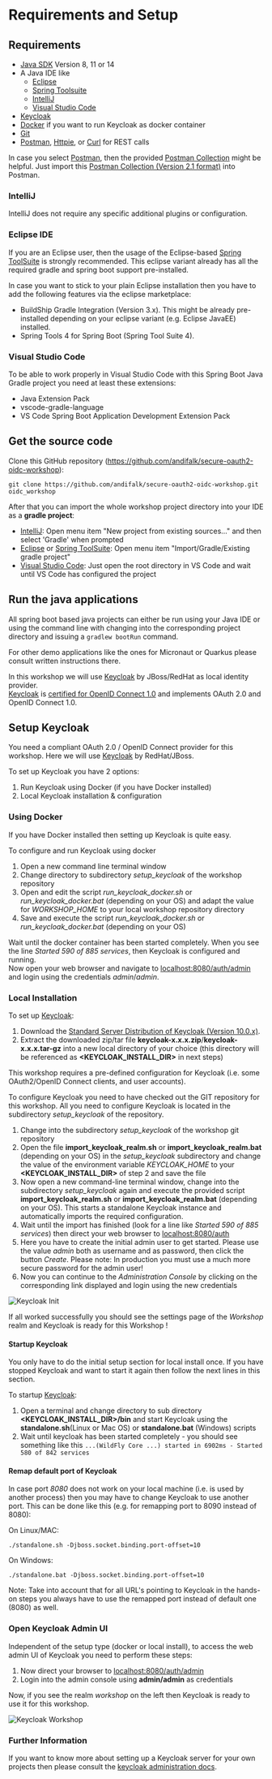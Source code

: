 # Requirements and Setup

## Requirements

* [Java SDK](https://adoptopenjdk.net) Version 8, 11 or 14
* A Java IDE like
  * [Eclipse](https://www.eclipse.org/downloads)
  * [Spring Toolsuite](https://spring.io/tools)
  * [IntelliJ](https://www.jetbrains.com/idea/download)
  * [Visual Studio Code](https://code.visualstudio.com)
* [Keycloak](https://keycloak.org)
* [Docker](https://docs.docker.com/engine/install) if you want to run Keycloak as docker container
* [Git](https://git-scm.com)
* [Postman](https://www.getpostman.com/downloads), [Httpie](https://httpie.org/#installation), or [Curl](https://curl.haxx.se/download.html) for REST calls

In case you select [Postman](https://www.getpostman.com/downloads), then the provided [Postman Collection](oidc_workshop.postman_collection.json) might be helpful.
Just import this [Postman Collection (Version 2.1 format)](oidc_workshop.postman_collection.json) into Postman.

### IntelliJ

IntelliJ does not require any specific additional plugins or configuration.

### Eclipse IDE

If you are an Eclipse user, then the usage of the Eclipse-based [Spring ToolSuite](https://spring.io/tools) is strongly recommended.
This eclipse variant already has all the required gradle and spring boot support pre-installed.

In case you want to stick to your plain Eclipse installation then you have to add the following features via the
eclipse marketplace: 

* BuildShip Gradle Integration (Version 3.x). This might be already pre-installed depending 
on your eclipse variant (e.g. Eclipse JavaEE) installed.
* Spring Tools 4 for Spring Boot (Spring Tool Suite 4).

### Visual Studio Code

To be able to work properly in Visual Studio Code with this Spring Boot Java Gradle project you need at least these extensions:

* Java Extension Pack
* vscode-gradle-language
* VS Code Spring Boot Application Development Extension Pack

## Get the source code
                       
Clone this GitHub repository (https://github.com/andifalk/secure-oauth2-oidc-workshop):

```
git clone https://github.com/andifalk/secure-oauth2-oidc-workshop.git oidc_workshop
```

After that you can import the whole workshop project directory into your IDE as a __gradle project__:

* [IntelliJ](https://www.jetbrains.com/idea): Open menu item "New project from existing sources..." and then select 'Gradle' when prompted
* [Eclipse](https://www.eclipse.org/) or [Spring ToolSuite](https://spring.io/tools): Open menu item "Import/Gradle/Existing gradle project"
* [Visual Studio Code](https://code.visualstudio.com/): Just open the root directory in VS Code and wait until VS Code has configured the project

## Run the java applications

All spring boot based java projects can either be run using your Java IDE or using the command line
with changing into the corresponding project directory and issuing a `gradlew bootRun` command.

For other demo applications like the ones for Micronaut or Quarkus please consult written instructions there. 

In this workshop we will use [Keycloak](https://keycloak.org) by JBoss/RedHat as local identity provider.  
[Keycloak](https://keycloak.org) is [certified for OpenID Connect 1.0](https://openid.net/developers/certified/) and 
implements OAuth 2.0 and OpenID Connect 1.0.

## Setup Keycloak

You need a compliant OAuth 2.0 / OpenID Connect provider for this workshop.
Here we will use [Keycloak](https://keycloak.org) by RedHat/JBoss.

To set up Keycloak you have 2 options:

1. Run Keycloak using Docker (if you have Docker installed)
2. Local Keycloak installation & configuration

### Using Docker

If you have Docker installed then setting up Keycloak is quite easy.

To configure and run Keycloak using docker

1. Open a new command line terminal window
2. Change directory to subdirectory _setup_keycloak_ of the workshop repository
3. Open and edit the script _run_keycloak_docker.sh_ or _run_keycloak_docker.bat_ (depending on your OS) and adapt the value for _WORKSHOP_HOME_ to your local workshop repository directory
3. Save and execute the script _run_keycloak_docker.sh_ or _run_keycloak_docker.bat_ (depending on your OS)

Wait until the docker container has been started completely. When you see the line _Started 590 of 885 services_, 
then Keycloak is configured and running.  
Now open your web browser and navigate to [localhost:8080/auth/admin](http://localhost:8080/auth/admin) and login
using the credentials _admin_/_admin_.

### Local Installation

To set up [Keycloak](https://keycloak.org): 

1. Download the [Standard Server Distribution of Keycloak (Version 10.0.x)](https://www.keycloak.org/downloads-archive.html).
2. Extract the downloaded zip/tar file __keycloak-x.x.x.zip__/__keycloak-x.x.x.tar-gz__ into a new local directory of your choice 
(this directory will be referenced as __<KEYCLOAK_INSTALL_DIR>__ in next steps)

This workshop requires a pre-defined configuration for Keycloak (i.e. some OAuth2/OpenID Connect clients, and user accounts).

To configure Keycloak you need to have checked out the GIT repository for this workshop.
All you need to configure Keycloak is located in the subdirectory _setup_keycloak_ of the repository.

1. Change into the subdirectory _setup_keycloak_ of the workshop git repository
2. Open the file __import_keycloak_realm.sh__ or __import_keycloak_realm.bat__ (depending on your OS) in the _setup_keycloak_ subdirectory 
   and change the value of the environment variable _KEYCLOAK_HOME_ to your __<KEYCLOAK_INSTALL_DIR>__ of step 2 and save the file
3. Now open a new command-line terminal window, change into the subdirectory _setup_keycloak_ again and execute the provided script
   __import_keycloak_realm.sh__ or __import_keycloak_realm.bat__ (depending on your OS). 
   This starts a standalone Keycloak instance and automatically imports the required configuration.
4. Wait until the import has finished (look for a line like _Started 590 of 885 services_) then 
   direct your web browser to [localhost:8080/auth](http://localhost:8080/auth/)
5. Here you have to create the initial admin user to get started. Please use the value _admin_ both as username and as password, 
then click the button _Create_. Please note: In production you must use a much more secure password for the admin user!
6. Now you can continue to the _Administration Console_ by clicking on the corresponding link displayed and login using the new credentials

![Keycloak Init](keycloak_initial_admin.png)

If all worked successfully you should see the settings page of the _Workshop_ realm and Keycloak is ready for this Workshop !

#### Startup Keycloak

You only have to do the initial setup section for local install once.
If you have stopped Keycloak and want to start it again then follow the next lines in this section.

To startup [Keycloak](https://keycloak.org):

1. Open a terminal and change directory to sub directory __<KEYCLOAK_INSTALL_DIR>/bin__ and start Keycloak using 
the __standalone.sh__(Linux or Mac OS) or __standalone.bat__ (Windows) scripts
2. Wait until keycloak has been started completely - you should see something like this `...(WildFly Core ...) started in 6902ms - Started 580 of 842 services`

#### Remap default port of Keycloak

In case port _8080_ does not work on your local machine (i.e. is used by another process) then you may have to change Keycloak to use another port.
This can be done like this (e.g. for remapping port to 8090 instead of 8080):

On Linux/MAC:
```
./standalone.sh -Djboss.socket.binding.port-offset=10
```

On Windows:
```
./standalone.bat -Djboss.socket.binding.port-offset=10
```

Note: Take into account that for all URL's pointing to Keycloak in the hands-on steps you always have to use the remapped port
instead of default one (8080) as well. 

### Open Keycloak Admin UI

Independent of the setup type (docker or local install), to access the web admin UI of Keycloak 
you need to perform these steps:

1. Now direct your browser to [localhost:8080/auth/admin](http://localhost:8080/auth/admin/)
2. Login into the admin console using __admin/admin__ as credentials

Now, if you see the realm _workshop_ on the left then Keycloak is ready to use it for this workshop.

![Keycloak Workshop](keycloak_workshop.png)

### Further Information

If you want to know more about setting up a Keycloak server for your own projects 
then please consult the [keycloak administration docs](https://www.keycloak.org/docs/latest/server_admin/index.html).
